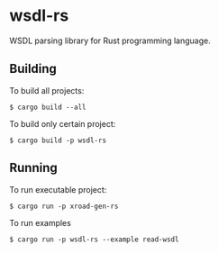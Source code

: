wsdl-rs
=======

WSDL parsing library for Rust programming language.


Building
------------------

To build all projects:

    $ cargo build --all

To build only certain project:

    $ cargo build -p wsdl-rs


Running
-------

To run executable project:

    $ cargo run -p xroad-gen-rs

To run examples

    $ cargo run -p wsdl-rs --example read-wsdl
